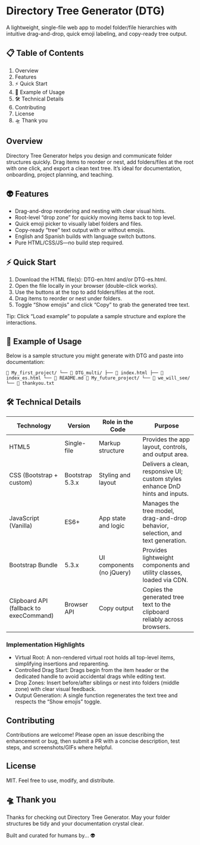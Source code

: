 # Directory Tree Generator (DTG)

A lightweight, single-file web app to model folder/file hierarchies with intuitive drag-and-drop, quick emoji labeling, and copy-ready tree output.

## 📋 Table of Contents
1. Overview  
2. Features  
3. ⚡ Quick Start  
4. 📁 Example of Usage  
5. 🛠️ Technical Details   
6. Contributing  
7. License  
8. 🛸 Thank you

## Overview
Directory Tree Generator helps you design and communicate folder structures quickly. Drag items to reorder or nest, add folders/files at the root with one click, and export a clean text tree. It’s ideal for documentation, onboarding, project planning, and teaching.

## 👽 Features
- Drag-and-drop reordering and nesting with clear visual hints.  
- Root-level “drop zone” for quickly moving items back to top level.  
- Quick emoji picker to visually label folders and files.  
- Copy-ready “tree” text output with or without emojis.  
- English and Spanish builds with language switch buttons.  
- Pure HTML/CSS/JS—no build step required.

## ⚡ Quick Start
1) Download the HTML file(s): DTG-en.html and/or DTG-es.html.  
2) Open the file locally in your browser (double-click works).  
3) Use the buttons at the top to add folders/files at the root.  
4) Drag items to reorder or nest under folders.  
5) Toggle “Show emojis” and click “Copy” to grab the generated tree text.

Tip: Click “Load example” to populate a sample structure and explore the interactions.

## 📁 Example of Usage
Below is a sample structure you might generate with DTG and paste into documentation:

``
📂 My_first_project/
└── 📂 DTG_multi/
├── 📄 index.html
├── 📄 index_es.html
└── 📄 README.md
📂 My_future_project/
└── 📂 we_will_see/
└── 📄 thankyou.txt
``

## 🛠️ Technical Details

| Technology | Version | Role in the Code | Purpose |
| --- | --- | --- | --- |
| HTML5 | Single-file | Markup structure | Provides the app layout, controls, and output area. |
| CSS (Bootstrap + custom) | Bootstrap 5.3.x | Styling and layout | Delivers a clean, responsive UI; custom styles enhance DnD hints and inputs. |
| JavaScript (Vanilla) | ES6+ | App state and logic | Manages the tree model, drag-and-drop behavior, selection, and text generation. |
| Bootstrap Bundle | 5.3.x | UI components (no jQuery) | Provides lightweight components and utility classes, loaded via CDN. |
| Clipboard API (fallback to execCommand) | Browser API | Copy output | Copies the generated tree text to the clipboard reliably across browsers. |

### Implementation Highlights
- Virtual Root: A non-rendered virtual root holds all top-level items, simplifying insertions and reparenting.  
- Controlled Drag Start: Drags begin from the item header or the dedicated handle to avoid accidental drags while editing text.  
- Drop Zones: Insert before/after siblings or nest into folders (middle zone) with clear visual feedback.  
- Output Generation: A single function regenerates the text tree and respects the “Show emojis” toggle.

## Contributing
Contributions are welcome! Please open an issue describing the enhancement or bug, then submit a PR with a concise description, test steps, and screenshots/GIFs where helpful.

## License
MIT. Feel free to use, modify, and distribute.

## 🛸 Thank you
Thanks for checking out Directory Tree Generator. May your folder structures be tidy and your documentation crystal clear.

Built and curated for humans by... 👽
